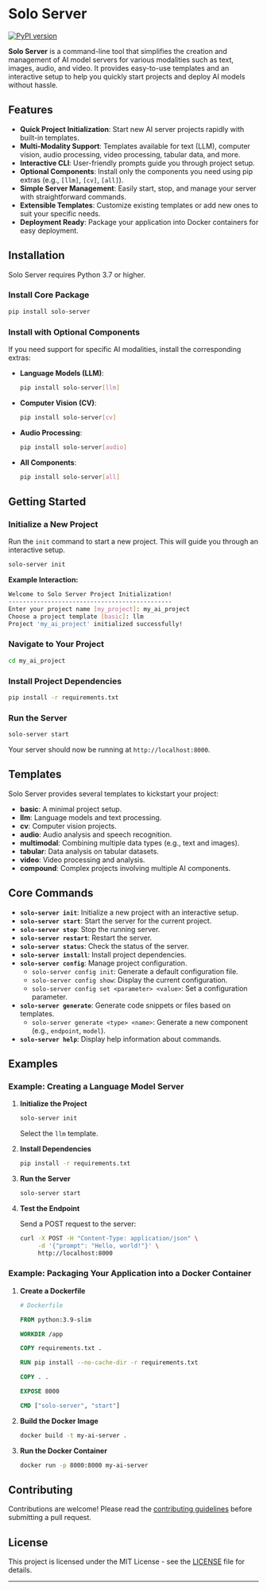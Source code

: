 # Solo Server

[![PyPI version](https://badge.fury.io/py/solo-server.svg)](https://badge.fury.io/py/solo-server)

**Solo Server** is a command-line tool that simplifies the creation and management of AI model servers for various modalities such as text, images, audio, and video. It provides easy-to-use templates and an interactive setup to help you quickly start projects and deploy AI models without hassle.

## Features

- **Quick Project Initialization**: Start new AI server projects rapidly with built-in templates.
- **Multi-Modality Support**: Templates available for text (LLM), computer vision, audio processing, video processing, tabular data, and more.
- **Interactive CLI**: User-friendly prompts guide you through project setup.
- **Optional Components**: Install only the components you need using pip extras (e.g., `[llm]`, `[cv]`, `[all]`).
- **Simple Server Management**: Easily start, stop, and manage your server with straightforward commands.
- **Extensible Templates**: Customize existing templates or add new ones to suit your specific needs.
- **Deployment Ready**: Package your application into Docker containers for easy deployment.

## Installation

Solo Server requires Python 3.7 or higher.

### Install Core Package

```bash
pip install solo-server
```

### Install with Optional Components

If you need support for specific AI modalities, install the corresponding extras:

- **Language Models (LLM)**:

  ```bash
  pip install solo-server[llm]
  ```

- **Computer Vision (CV)**:

  ```bash
  pip install solo-server[cv]
  ```

- **Audio Processing**:

  ```bash
  pip install solo-server[audio]
  ```

- **All Components**:

  ```bash
  pip install solo-server[all]
  ```

## Getting Started

### Initialize a New Project

Run the `init` command to start a new project. This will guide you through an interactive setup.

```bash
solo-server init
```

**Example Interaction:**

```bash
Welcome to Solo Server Project Initialization!
----------------------------------------------
Enter your project name [my_project]: my_ai_project
Choose a project template [basic]: llm
Project 'my_ai_project' initialized successfully!
```

### Navigate to Your Project

```bash
cd my_ai_project
```

### Install Project Dependencies

```bash
pip install -r requirements.txt
```

### Run the Server

```bash
solo-server start
```

Your server should now be running at `http://localhost:8000`.

## Templates

Solo Server provides several templates to kickstart your project:

- **basic**: A minimal project setup.
- **llm**: Language models and text processing.
- **cv**: Computer vision projects.
- **audio**: Audio analysis and speech recognition.
- **multimodal**: Combining multiple data types (e.g., text and images).
- **tabular**: Data analysis on tabular datasets.
- **video**: Video processing and analysis.
- **compound**: Complex projects involving multiple AI components.

## Core Commands

- **`solo-server init`**: Initialize a new project with an interactive setup.
- **`solo-server start`**: Start the server for the current project.
- **`solo-server stop`**: Stop the running server.
- **`solo-server restart`**: Restart the server.
- **`solo-server status`**: Check the status of the server.
- **`solo-server install`**: Install project dependencies.
- **`solo-server config`**: Manage project configuration.
  - `solo-server config init`: Generate a default configuration file.
  - `solo-server config show`: Display the current configuration.
  - `solo-server config set <parameter> <value>`: Set a configuration parameter.
- **`solo-server generate`**: Generate code snippets or files based on templates.
  - `solo-server generate <type> <name>`: Generate a new component (e.g., `endpoint`, `model`).
- **`solo-server help`**: Display help information about commands.

## Examples

### Example: Creating a Language Model Server

1. **Initialize the Project**

   ```bash
   solo-server init
   ```

   Select the `llm` template.

2. **Install Dependencies**

   ```bash
   pip install -r requirements.txt
   ```

3. **Run the Server**

   ```bash
   solo-server start
   ```

4. **Test the Endpoint**

   Send a POST request to the server:

   ```bash
   curl -X POST -H "Content-Type: application/json" \
        -d '{"prompt": "Hello, world!"}' \
        http://localhost:8000
   ```

### Example: Packaging Your Application into a Docker Container

1. **Create a Dockerfile**

   ```dockerfile
   # Dockerfile

   FROM python:3.9-slim

   WORKDIR /app

   COPY requirements.txt .

   RUN pip install --no-cache-dir -r requirements.txt

   COPY . .

   EXPOSE 8000

   CMD ["solo-server", "start"]
   ```

2. **Build the Docker Image**

   ```bash
   docker build -t my-ai-server .
   ```

3. **Run the Docker Container**

   ```bash
   docker run -p 8000:8000 my-ai-server
   ```

## Contributing

Contributions are welcome! Please read the [contributing guidelines](CONTRIBUTING.md) before submitting a pull request.

## License

This project is licensed under the MIT License - see the [LICENSE](LICENSE) file for details.

---
